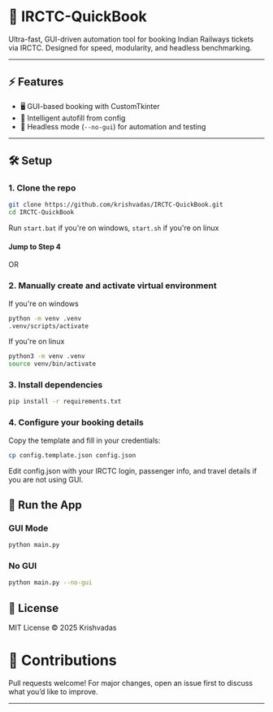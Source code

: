 # 🚄 IRCTC-QuickBook

Ultra-fast, GUI-driven automation tool for booking Indian Railways tickets via IRCTC. Designed for speed, modularity, and headless benchmarking.

---

## ⚡ Features

- 🖥️ GUI-based booking with CustomTkinter
- 🧠 Intelligent autofill from config
- 🏃 Headless mode (`--no-gui`) for automation and testing

---

## 🛠️ Setup

### 1. Clone the repo

```bash
git clone https://github.com/krishvadas/IRCTC-QuickBook.git
cd IRCTC-QuickBook
```
Run ```start.bat``` if you're on windows, ```start.sh``` if you're on linux

#### Jump to Step 4

OR
### 2. Manually create and activate virtual environment
If you're on windows
```bash
python -m venv .venv
.venv/scripts/activate
```
If you're on linux
```bash 
python3 -m venv .venv
source venv/bin/activate
```
### 3. Install dependencies
```bash
pip install -r requirements.txt
```
### 4. Configure your booking details
Copy the template and fill in your credentials:

```bash
cp config.template.json config.json
```
Edit config.json with your IRCTC login, passenger info, and travel details if you are not using GUI.

## 🚀 Run the App
### GUI Mode
```bash
python main.py
```
### No GUI
``` bash
python main.py --no-gui
```
## 📜 License
MIT License © 2025 Krishvadas

# 🤝 Contributions
Pull requests welcome! For major changes, open an issue first to discuss what you’d like to improve.


---